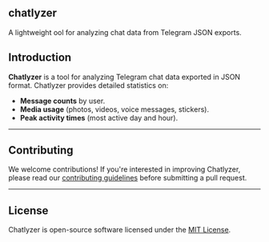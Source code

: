 ## chatlyzer

A lightweight ool for analyzing chat data from Telegram JSON exports.

## Introduction

**Chatlyzer** is a tool for analyzing Telegram chat data exported in JSON format. Chatlyzer provides detailed statistics on:

- **Message counts** by user.
- **Media usage** (photos, videos, voice messages, stickers).
- **Peak activity times** (most active day and hour).

---

## Contributing

We welcome contributions! If you're interested in improving Chatlyzer, please read our [contributing guidelines](./.github/CONTRIBUTING.md) before submitting a pull request.

---

## License

Chatlyzer is open-source software licensed under the [MIT License](./LICENSE).
